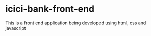 # icici-bank-front-end
This is a front end application being developed using html, css and javascript
